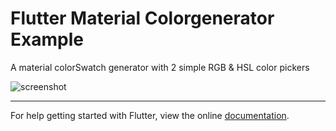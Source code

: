 # Flutter Material Colorgenerator Example

A material colorSwatch generator with 2 simple RGB & HSL color pickers

![screenshot](https://www.evernote.com/shard/s1/sh/6dac7b84-0806-4c6c-bbe2-15f19c993be7/2e4020692550ef50/res/7a047ed1-88bf-4027-9b21-7be4d81d64d7/skitch.png?resizeSmall&width=320)

____

For help getting started with Flutter, view the online
[documentation](https://flutter.io/).

